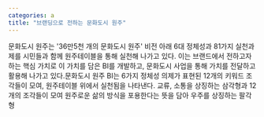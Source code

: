 ```yaml
---
categories: a
title: "브랜딩으로 전하는 문화도시 원주"
---
```

문화도시 원주는 &#39;36만5천 개의 문화도시 원주&#39; 비전 아래 6대 정체성과 81가지 실천과제를 시민들과 함께 원주테이블을 통해 실천해 나가고 있다. 이는 브랜드에서 전하고자 하는 핵심 가치로 이 가치를 담은 BI를 개발하고, 문화도시 사업을 통해 가치를 전달하고 활용해 나가고 있다.문화도시 원주 BI는 6가지 정체성 의제가 표현된 12개의 키워드 조각들이 모여, 원주테이블 위에서 실천됨을 나타낸다. 교류, 소통을 상징하는 삼각형과 12개의 조각들이 모여 원주로운 삶의 방식을 포용한다는 뜻을 담아 우주를 상징하는 팔각형